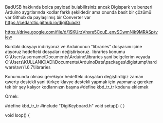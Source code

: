BadUSB hakkında bolca payload bulabilirsiniz ancak Digispark ve benzeri Arduino aygıtlarında kodlar farklı şekildedir ama onunda basit bir çözümü var 
Github da paylaşılmış bir Converter var  https://cedarctic.github.io/digiQuack/


https://drive.google.com/file/d/1SKUrzVhxre5CcuE_envSDwmNik9MRASp/view

Burdaki dosyayı indiriyoruz ve Arduinonun "libraries" dosyasını içine atıyoruz hedefteki dosyaları değiştiriyoruz.
libraries konumu
C:\Users\username\Documents\Arduino\libraries yani belgelerim veyada
C:\Users\KULLANICIADI\Documents\ArduinoData\packages\digistump\hardware\avr\1.6.7\libraries

Konumunda olması gerekiyor hedefteki dosyaları değiştirdiğiz zaman qwerty destekli yani türkçe klavye destekli yapmak için yapmanız gereken tek bir şey kalıyor kodlarınızın  başına #define kbd_tr_tr kodunu eklemek 

Örnek:

#define kbd_tr_tr
#include "DigiKeyboard.h"
void setup() {
}

void loop() {
